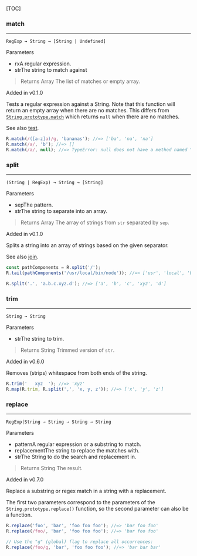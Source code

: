 [TOC]

### match

-------------------------------------------------------------------------------------------------------------

`RegExp → String → [String | Undefined]`

Parameters

*   rxA regular expression.
*   strThe string to match against

> Returns Array The list of matches or empty array.

Added in v0.1.0

Tests a regular expression against a String. Note that this function will return an empty array when there are no matches. This differs from [`String.prototype.match`](https://developer.mozilla.org/en-US/docs/Web/JavaScript/Reference/Global_Objects/String/match) which returns `null` when there are no matches.

See also [test](#test).

```js
R.match(/([a-z]a)/g, 'bananas'); //=> ['ba', 'na', 'na']
R.match(/a/, 'b'); //=> []
R.match(/a/, null); //=> TypeError: null does not have a method named "match"
```

### split

---

`(String | RegExp) → String → [String]`

Parameters

*   sepThe pattern.
*   strThe string to separate into an array.

> Returns Array The array of strings from `str` separated by `sep`.

Added in v0.1.0

Splits a string into an array of strings based on the given separator.

See also [join](#join).

```js
const pathComponents = R.split('/');
R.tail(pathComponents('/usr/local/bin/node')); //=> ['usr', 'local', 'bin', 'node']

R.split('.', 'a.b.c.xyz.d'); //=> ['a', 'b', 'c', 'xyz', 'd']
```

### trim

---

`String → String`

Parameters

*   strThe string to trim.

> Returns String Trimmed version of `str`.

Added in v0.6.0

Removes (strips) whitespace from both ends of the string.

```js
R.trim('   xyz  '); //=> 'xyz'
R.map(R.trim, R.split(',', 'x, y, z')); //=> ['x', 'y', 'z']
```

### replace

---

`RegExp|String → String → String → String`

Parameters

*   patternA regular expression or a substring to match.
*   replacementThe string to replace the matches with.
*   strThe String to do the search and replacement in.

> Returns String The result.

Added in v0.7.0

Replace a substring or regex match in a string with a replacement.

The first two parameters correspond to the parameters of the `String.prototype.replace()` function, so the second parameter can also be a function.

```js
R.replace('foo', 'bar', 'foo foo foo'); //=> 'bar foo foo'
R.replace(/foo/, 'bar', 'foo foo foo'); //=> 'bar foo foo'

// Use the "g" (global) flag to replace all occurrences:
R.replace(/foo/g, 'bar', 'foo foo foo'); //=> 'bar bar bar'
```

